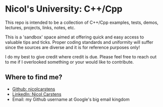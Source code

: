 # Nicol's University: C++/Cpp 

This repo is intended to be a collection of C++/Cpp examples, tests, demos, lectures, projects, links, notes, etc.

This is a 'sandbox' space aimed at offering quick and easy access to valuable tips and ticks. Proper coding standards and uniformity will suffer since the sources are diverse and it is for reference purposes only! 

I do my best to give credit where credit is due. Please feel free to reach out to me if I overlooked something or your would like to contribute. 

## Where to find me? 

- [Github: nicolcarstens](https://github.com/nicolcarstens)
- [LinkedIn: Nicol Carstens](https://www.linkedin.com/in/nicolcarstens/)
- Email: my Github username at Google's big email kingdom
